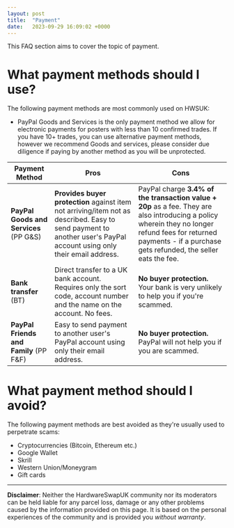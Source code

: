 ```yaml
---
layout: post
title:  "Payment"
date:   2023-09-29 16:09:02 +0000
---
```


This FAQ section aims to cover the topic of payment.

# What payment methods should I use?

The following payment methods are most commonly used on HWSUK:
- PayPal Goods and Services is the only payment method we allow for electronic payments for posters with less than 10 confirmed trades. If you have 10+ trades, you can use alternative payment methods, however we recommend Goods and services, please consider due diligence if paying by another method as you will be unprotected.

| Payment Method | Pros | Cons |
| --- | --- | --- |
| **PayPal Goods and Services** (PP G&S) | **Provides buyer protection** against item not arriving/item not as described. Easy to send payment to another user's PayPal account using only their email address. | PayPal charge **3.4% of the transaction value + 20p** as a fee. They are also introducing a policy wherein they no longer refund fees for returned payments - if a purchase gets refunded, the seller eats the fee. |
| **Bank transfer** (BT) | Direct transfer to a UK bank account. Requires only the sort code, account number and the name on the account. No fees. | **No buyer protection.** Your bank is very unlikely to help you if you're scammed. |
| **PayPal Friends and Family** (PP F&F) | Easy to send payment to another user's PayPal account using only their email address. | **No buyer protection.** PayPal will not help you if you are scammed. |

# What payment method should I avoid?

The following payment methods are best avoided as they're usually used to perpetrate scams:

- Cryptocurrencies (Bitcoin, Ethereum etc.)
- Google Wallet
- Skrill
- Western Union/Moneygram
- Gift cards

---

**Disclaimer**: Neither the HardwareSwapUK community nor its moderators can be held liable for any parcel loss, damage or any other problems caused by the information provided on this page. It is based on the personal experiences of the community and is provided you _without warranty_.
